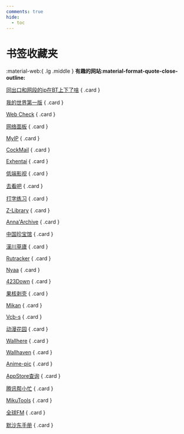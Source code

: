 ```yaml
---
comments: true
hide:
  - toc
---
```


# **书签收藏夹**

:material-web:{ .lg .middle } **有趣的网站:material-format-quote-close-outline:**

<div class="grid" markdown>

[同出口和网段的ip在BT上下了啥](https://iknowwhatyoudownload.com/)
{ .card }

[我的世界第一版](https://classic.minecraft.net/)
{ .card }

[Web Check](https://web-check.xyz/)
{ .card }

[网络面板](https://net.ljxnet.cn/)
{ .card }

[MyIP](https://ipcheck.ing/)
{ .card }

[CockMail](https://cock.li)
{ .card }

[Exhentai](https://exhentai.org)
{ .card }

[低端影视](https://ddys.one/)
{ .card }

[去看吧](https://k6dm.com)
{ .card }

[打字练习](https://dazidazi.com)
{ .card }

[Z-Library](https://singlelogin.se)
{ .card }

[Anna'Archive](https://zh.annas-archive.org)
{ .card }

[中国珍宝馆](https://www.ltfc.net)
{ .card }

[漢川草廬](http://www.xn--5rtnx620bw5s.tw)
{ .card }

[Rutracker](https://rutracker.org)
{ .card }

[Nyaa](https://nyaa.si)
{ .card }

[423Down](https://www.423down.com)
{ .card }

[果核剥壳](https://www.ghxi.com)
{ .card }

[Mikan](https://mikanani.me)
{ .card }

[Vcb-s](https://vcb-s.com)
{ .card }

[动漫花园](https://share.dmhy.org)
{ .card }

[Wallhere](https://wallhere.com)
{ .card }

[Wallhaven](https://wallhaven.cc)
{ .card }

[Anime-pic](https://anime-pictures.net)
{ .card }

[AppStore查询](https://applecensorship.com)
{ .card }

[腾讯帮小忙](https://tool.browser.qq.com/)
{ .card }

[MikuTools](https://tools.miku.ac)
{ .card }

[全球FM](https://tingfm.com)
{ .card }

[默沙东手册](https://www.msdmanuals.cn)
{ .card }



</div>